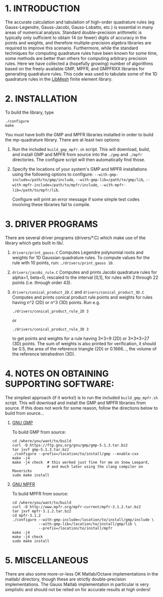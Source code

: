 # 1. INTRODUCTION

   The accurate calculation and tabulation of high-order quadrature
   rules (eg Gauss-Legendre, Gauss-Jacobi, Gauss-Lobatto, etc.) is
   essential in many areas of numerical analysis. Standard
   double-precision arithmetic is typically only sufficient to obtain
   14 (or fewer) digits of accuracy in the points and weights, and
   therefore multiple-precision algebra libraries are required to
   improve this scenario. Furthermore, while the standard techniques
   for computing quadrature rules have been known for some time, some
   methods are better than others for computing arbitrary precision
   rules. Here we have collected a (hopefully growing) number of
   algorithms based on the freely-available GMP, MPFR, and GMPFRXX
   libraries for generating quadrature rules. This code was used to
   tabulate some of the 1D quadrature rules in the [LibMesh](github.com/libmesh/libmesh) finite element library.

# 2. INSTALLATION

   To build the library, type

   ```
   ./configure
   make
   ```

   You must have both the GMP and MPFR libraries installed in order to
   build the mp-quadrature library.  There are at least two options:

   1. Run the included `build_gmp_mpfr.sh` script.  This will download, build,
      and install GMP and MPFR from source into the `./gmp` and `./mpfr` directories.
      The configure script will then automatically find those.

   1. Specify the locations of your system's GMP and MPFR
      installations using the following options to configure:
      `--with-gmp-include=/path/to/gmp/include`, `--with-gmp-lib=/path/to/gmp/lib`, `--with-mpfr-include=/path/to/mpfr/include`, `--with-mpfr-lib=/path/to/mpfr/lib`.

      Configure will print an error message if some simple test codes
      involving these libraries fail to compile.


# 3. DRIVER PROGRAMS

   There are several driver programs (drivers/*.C) which make use of
   the library which gets built in lib/.

   1. `drivers/print_gauss.C`
      Computes Legendre polynomial roots and weights for 1D Gaussian
      quadrature rules.  To compute values for the rule with 10 points, run: `./drivers/print_gauss 10`.
   1. `drivers/jacobi_rule.C`
      Computes and prints Jacobi quadrature rules for alpha=1, beta=0,
      rescaled to the interval [0,1], for rules with 2 through 22 points
      (i.e. through order 43).
   1. `drivers/conical_product_2D.C` and `drivers/conical_product_3D.C`
      Computes and prints conical product rule points and weights for
      rules having n^2 (2D) or n^3 (3D) points.  Run e.g.

      `./drivers/conical_product_rule_2D 3`

      or

      `./drivers/conical_product_rule_3D 3`

      to get points and weights for a rule having 3\*3=9 (2D) or 3\*3\*3=27
      (3D) points.  The sum of weights is also printed for verification,
      it should be 0.5, the area of the reference triangle (2D) or
      0.1666..., the volume of the reference tetrahedron (3D).


# 4. NOTES ON OBTAINING SUPPORTING SOFTWARE:

The simplest approach (if it works!) is to run the included
`build_gmp_mpfr.sh` script.  This will download and install the GMP
and MPFR libraries from source.  If this does not work for some reason,
follow the directions below to build from source...

1. [GNU GMP](https://gmplib.org/)

   To build GMP from source:
   ```
   cd /where/you/want/to/build
   curl -O https://ftp.gnu.org/gnu/gmp/gmp-5.1.3.tar.bz2
   tar jxvf gmp-5.1.3.tar.bz2
   ./configure --prefix=/location/to/install/gmp --enable-cxx
   make -j4
   make -j4 check  # this worked just fine for me on Snow Leopard,
                   # and much later using the clang compiler on Mavericks
   sudo make install
   ```
       
1. [GNU MPFR](http://www.mpfr.org/)

   To build MPFR from source:
   ```
   cd /where/you/want/to/build
   curl -O http://www.mpfr.org/mpfr-current/mpfr-3.1.2.tar.bz2
   tar jxvf mpfr-3.1.2.tar.bz2
   cd mpfr-3.1.2
   ./configure --with-gmp-include=/location/to/install/gmp/include \
               --with-gmp-lib=/location/to/install/gmp/lib \
               --prefix=/location/to/install/mpfr
   make -j4
   make -j4 check
   sudo make install
   ```
      
# 5. MISCELLANEOUS

   There are also some more-or-less OK Matlab/Octave implementations in
   the matlab/ directory, though these are strictly double-precision
   implementations.  The Gauss Matlab implementation in particular is
   very simplistic and should not be relied on for accurate results at
   high orders!
